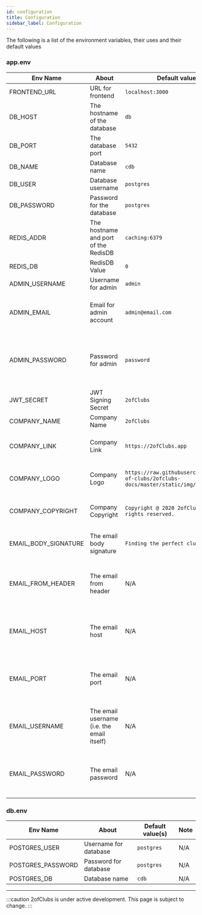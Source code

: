 ```yaml
---
id: configuration
title: Configuration
sidebar_label: Configuration
---
```


The following is a list of the environment variables, their uses and their default values

### app.env
| Env Name             | About                                      | Default value(s)                                                                        | Note                                                              |
|----------------------|--------------------------------------------|-----------------------------------------------------------------------------------------|-------------------------------------------------------------------|
| FRONTEND_URL         | URL for frontend                           | `localhost:3000`                                                                        | N/A                                                               |
| DB_HOST              | The hostname of the database               | `db`                                                                                    | N/A                                                               |
| DB_PORT              | The database port                          | `5432`                                                                                  | N/A                                                               |
| DB_NAME              | Database name                              | `cdb`                                                                                   | N/A                                                               |
| DB_USER              | Database username                          | `postgres`                                                                              | N/A                                                               |
| DB_PASSWORD          | Password for the database                  | `postgres`                                                                              | N/A                                                               |
| REDIS_ADDR           | The hostname and port of the RedisDB       | `caching:6379`                                                                          | Caching is the service name in `docker-compose.yaml`              |
| REDIS_DB             | RedisDB Value                              | `0`                                                                                     | N/A                                                               |
| ADMIN_USERNAME       | Username for admin                         | `admin`                                                                                 | N/A                                                               |
| ADMIN_EMAIL          | Email for admin account                    | `admin@email.com`                                                                       | This is a placeholder email. Please change it.                    |
| ADMIN_PASSWORD       | Password for admin                         | `password`                                                                              | The admin password will be hashed when inserted into the database |
| JWT_SECRET           | JWT Signing Secret                         | `2ofClubs`                                                                              | N/A                                                               |
| COMPANY_NAME         | Company Name                               | `2ofClubs`                                                                              | N/A                                                               |
| COMPANY_LINK         | Company Link                               | `https://2ofClubs.app`                                                                  | This will be shown in the password reset email                    |
| COMPANY_LOGO         | Company Logo                               | `https://raw.githubusercontent.com/2-of-clubs/2ofclubs-docs/master/static/img/logo.png` | This will be shown in the password reset email                    |
| COMPANY_COPYRIGHT    | Company Copyright                          | `Copyright @ 2020 2ofClubs.app. All rights reserved.`                                   | This will be shown in the password reset email                    |
| EMAIL_BODY_SIGNATURE | The email body signature                   | `Finding the perfect club for you!`                                                     | This will be shown in the password reset email                    |
| EMAIL_FROM_HEADER    | The email from header                      | N/A                                                                                     | This field is for the credentials of the no-reply reset email     |
| EMAIL_HOST           | The email host                             | N/A                                                                                     | This field is for the credentials of the no-reply reset email     |
| EMAIL_PORT           | The email port                             | N/A                                                                                     | This field is for the credentials of the no-reply reset email     |
| EMAIL_USERNAME       | The email username (i.e. the email itself) | N/A                                                                                     | This field is for the credentials of the no-reply reset email     |
| EMAIL_PASSWORD       | The email password                         | N/A                                                                                     | This field is for the credentials of the no-reply reset email     |

### db.env
| Env Name          | About                 | Default value(s) | Note |
|-------------------|-----------------------|------------------|------|
| POSTGRES_USER     | Username for database | `postgres`       | N/A  |
| POSTGRES_PASSWORD | Password for database | `postgres`       | N/A  |
| POSTGRES_DB       | Database name         | `cdb`            | N/A  |

---
:::caution
2ofClubs is under active development. This page is subject to change.
:::
